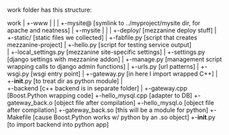 work folder has this structure:

work
|
+-www
| |
| +-mysite@ [symlink to ../myproject/mysite dir, for apache and neatness]
|
+-mysite
| |
| +-deploy/    [mezzanine deploy stuff]
| +-static/    [static files we collected]
| +-fabfile.py [script that creates mezzanine-project]
| +-hello.py   [script for testing service output]  
| +-local_settings.py [mezzanine site-specific settings]
| +-settings.py [django settings with mezzanine addon]
| +-manage.py   [management script wrapping calls to django admin functions]
| +-urls.py     [url patterns]
| +-wsgi.py     [wsgi entry point]
| +-gateway.py  [in here I import wrapped C++]
| +-__init__.py [to treat dir as python module]
|   
+-backend [c++ backend is in separate folder]
  |
  +-gateway.cpp [Boost.Python wrapping code]
  +-hello_mysql.cpp [adapter to DB]
  +-gateway_back.o [object file after compilation]
  +-hello_mysql.o [object file after compilation]
  +-gateway_back.so [this will be a module for python]
  +-Makefile [cause Boost.Python works w/ python by an .so object]
  +-__init__.py [to import backend into python app]